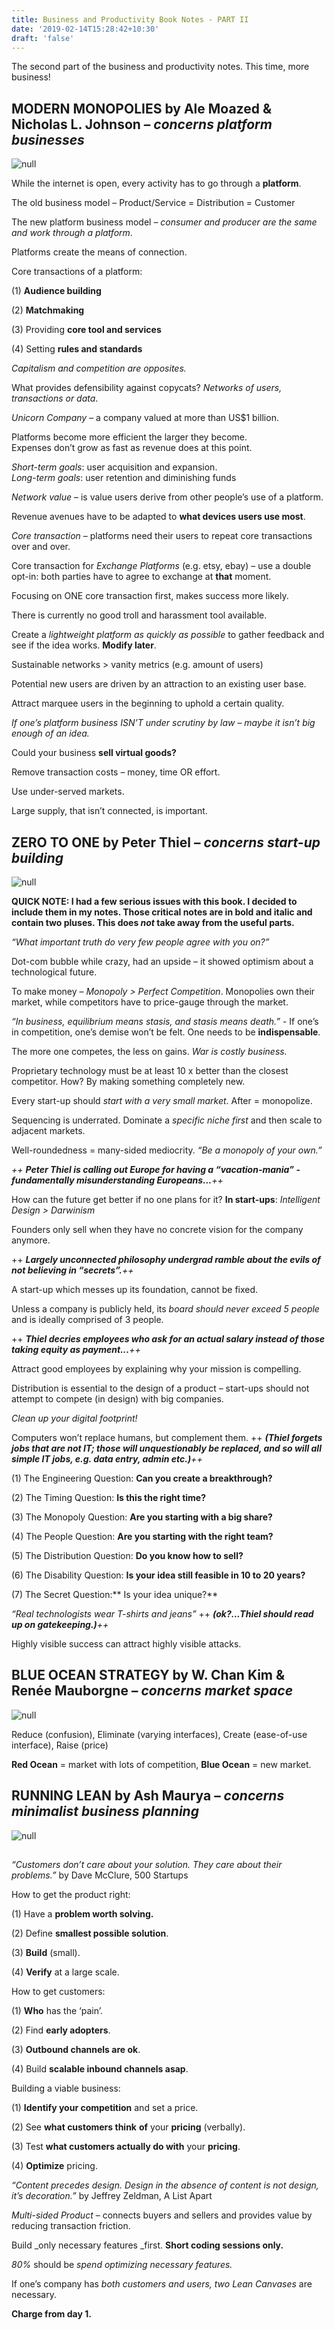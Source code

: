 ```yaml
---
title: Business and Productivity Book Notes - PART II
date: '2019-02-14T15:28:42+10:30'
draft: 'false'
---
```

The second part of the business and productivity notes. This time, more business!

## MODERN MONOPOLIES by Ale Moazed & Nicholas L. Johnson – _concerns platform businesses_

![null](/images/uploads/monopolies.jpg)

While the internet is open, every activity has to go through a **platform**.

The old business model – Product/Service = Distribution = Customer

The new platform business model – _consumer and producer are the same and work through a platform_.

Platforms create the means of connection.

Core transactions of a platform:

(1) **Audience building**

(2) **Matchmaking**

(3) Providing **core tool and services**

(4) Setting **rules and standards**

_Capitalism and competition are opposites._

What provides defensibility against copycats? _Networks of users, transactions or data_.

_Unicorn Company_ – a company valued at more than US$1 billion.

Platforms become more efficient the larger they become.\
Expenses don’t grow as fast as revenue does at this point.

_Short-term goals_: user acquisition and expansion.\
_Long-term goals_: user retention and diminishing funds

_Network value_ – is value users derive from other people’s use of a platform.

Revenue avenues have to be adapted to **what devices users use most**.

_Core transaction_ – platforms need their users to repeat core transactions over and over. 

Core transaction for _Exchange Platforms_ (e.g. etsy, ebay) – use a double opt-in: both parties have to agree to exchange at **that** moment.

Focusing on ONE core transaction first, makes success more likely.

There is currently no good troll and harassment tool available.

Create a _lightweight platform as quickly as possible_ to gather feedback and see if the idea works. **Modify later**.

Sustainable networks > vanity metrics (e.g. amount of users)

Potential new users are driven by an attraction to an existing user base.

Attract marquee users in the beginning to uphold a certain quality.

_If one’s platform business ISN’T under scrutiny by law – maybe it isn’t big enough of an idea._

Could your business **sell virtual goods?**

Remove transaction costs – money, time OR effort.

Use under-served markets.

Large supply, that isn’t connected, is important.

## ZERO TO ONE by Peter Thiel – _concerns start-up building_

![null](/images/uploads/zerotoone.jpg)

**QUICK NOTE: I had a few serious issues with this book. I decided to include them in my notes. Those critical notes are in bold and italic and contain two pluses. This does _not_ take away from the useful parts.**

_“What important truth do very few people agree with you on?”_

Dot-com bubble while crazy, had an upside – it showed optimism about a technological future.

To make money – _Monopoly > Perfect Competition_. Monopolies own their market, while competitors have to price-gauge through the market.

_“In business, equilibrium means stasis, and stasis means death.”_ - If one’s in competition, one’s demise won’t be felt. One needs to be **indispensable**.

The more one competes, the less on gains. _War is costly business._

Proprietary technology must be at least 10 x better than the closest competitor. How? By making something completely new.

Every start-up should _start with a very small market_. After = monopolize.

Sequencing is underrated. Dominate a _specific niche first_ and then scale to adjacent markets.

Well-roundedness = many-sided mediocrity. _“Be a monopoly of your own.”_

_++ **Peter Thiel is calling out Europe for having a “vacation-mania” - fundamentally misunderstanding Europeans…**++_

How can the future get better if no one plans for it? **In start-ups**: _Intelligent Design > Darwinism_

Founders only sell when they have no concrete vision for the company anymore. 

++ _**Largely unconnected philosophy undergrad ramble about the evils of not believing in “secrets”.**++_

A start-up which messes up its foundation, cannot be fixed.

Unless a company is publicly held, its _board should never exceed 5 people_ and is ideally comprised of 3 people.

++ _**Thiel decries employees who ask for an actual salary instead of  those taking equity as payment...**++_

Attract good employees by explaining why your mission is compelling.

Distribution is essential to the design of a product – start-ups should not attempt to compete (in design) with big companies.

_Clean up your digital footprint!_

Computers won’t replace humans, but complement them. ++ _**(Thiel forgets jobs that are not IT; those will unquestionably be replaced, and so will all simple IT jobs, e.g. data entry, admin etc.)**++_

(1) The Engineering Question: **Can you create a breakthrough?**

(2) The Timing Question: **Is this the right time?**

(3) The Monopoly Question: **Are you starting with a big share?**

(4) The People Question: **Are you starting with the right team?**

(5) The Distribution Question: **Do you know how to sell?**

(6) The Disability Question: **Is your idea still feasible in 10 to 20 years?**

(7) The Secret Question:** Is your idea unique?**

_“Real technologists wear T-shirts and jeans”_ ++ _**(ok?...Thiel should read up on gatekeeping.)**++_

Highly visible success can attract highly visible attacks.

## BLUE OCEAN STRATEGY by W. Chan Kim & Renée Mauborgne – _concerns market space_

![null](/images/uploads/blueoceanstrategy.jpg)

Reduce (confusion), Eliminate (varying interfaces), Create (ease-of-use interface), Raise (price)

**Red Ocean** = market with lots of competition, **Blue Ocean** = new market.

## RUNNING LEAN by Ash Maurya – _concerns minimalist business planning_

![null](/images/uploads/runninglean.jpg)

## 

_“Customers don’t care about your solution. They care about their problems.”_ by Dave McClure, 500 Startups

How to get the product right:

(1) Have a **problem worth solving.**

(2) Define **smallest possible solution**.

(3) **Build** (small).

(4) **Verify** at a large scale.

How to get customers:

(1) **Who** has the ‘pain’.

(2) Find **early adopters**.

(3) **Outbound channels are ok**.

(4) Build **scalable inbound channels asap**.

Building a viable business:

(1) **Identify your competition** and set a price.

(2) See **what customers think** **of** your **pricing** (verbally).

(3) Test **what customers actually do with** your **pricing**.

(4) **Optimize** pricing.

_“Content precedes design. Design in the absence of content is not design, it’s decoration.”_ by Jeffrey Zeldman, A List Apart

_Multi-sided Product_ – connects buyers and sellers and provides value by reducing transaction friction.

Build _only necessary features _first. **Short coding sessions only.**

_80%_ should be _spend optimizing necessary features._

If one’s company has _both customers and users, two Lean Canvases_ are necessary.

**Charge from day 1.**

